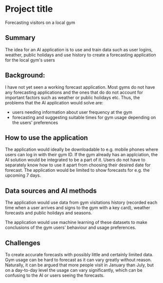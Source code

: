# Project title
Forecasting visitors on a local gym

## Summary

The idea for an AI application is to use and train data such as user logins, weather, public holidays and use history to create a forecasting application for the local gym's users

## Background:

I have not yet seen a working forecast application. Most gyms do not have any forecasting applications and the ones that do do not account for important factors such as weather or public holidays etc. Thus, the problems that the AI application would solve are:

* users needing information about user frequency at the gym
* forecasting and suggesting suitable times for gym usage depending on the users' preferences

## How to use the application

The application would ideally be downloadable to e.g. mobile phones where users can log in with their gym ID. If the gym already has an applciation, the AI solution would be integrated to be a part of it. Users do not have to separately know how to use it apart from choosing their desired date for forecast. The application would be limited to show forecasts for e.g. the upcoming 7 days.

## Data sources and AI methods

The application would use data from gym visitations history (recorded each time when a user arrives and signs to the gym with a key card), weather forecasts and public holidays and seasons.

The application would use machine learning of these datasets to make conclusions of the gym users' behaviour and usage preferences.

## Challenges

To create accurate forecasts with possibly little and certainly limited data. Gym usage can be hard to forecast as it can vary greatly without reason. Naturally, it can be argued that more people visit in January than July, but on a day-to-day level the usage can vary significantly, which can be confusing to the AI or users seeing the forecasts.
